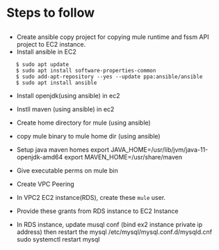 # Steps to follow

## 
- Create ansible copy project for copying mule runtime and fssm API project to EC2 instance.
- Install ansible in EC2 
 ```
	$ sudo apt update
	$ sudo apt install software-properties-common
	$ sudo add-apt-repository --yes --update ppa:ansible/ansible
	$ sudo apt install ansible
  ```
  
- Install openjdk(using ansible) in ec2
- Instll maven (using ansible) in ec2
- Create home directory for mule (using ansible)
- copy mule binary to mule home dir (using ansible)
- Setup java maven homes
export JAVA_HOME=/usr/lib/jvm/java-11-openjdk-amd64
export MAVEN_HOME=/usr/share/maven

- Give executable perms on mule bin 


- Create VPC Peering
- In VPC2 EC2 instance(RDS), create these `mule` user.
	

- Provide these grants from RDS instance to EC2 Instance

- In RDS instance, update musql conf (bind ex2 instance private ip address) then restart the mysql 
  /etc/mysql/mysql.conf.d/mysqld.cnf
  sudo systemctl restart mysql
